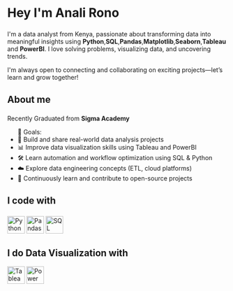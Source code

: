 <h1 align="left">Hey I'm Anali Rono</h1>

###

<p align="left">I'm a data analyst from Kenya, passionate about transforming data into meaningful insights using <b>Python</b>,<b>SQL</b>,<b>Pandas</b>,<b>Matplotlib</b>,<b>Seaborn</b>,<b>Tableau </b>and <b>PowerBI</b>. I love solving problems, visualizing data, and uncovering trends.

I'm always open to connecting and collaborating on exciting projects—let’s learn and grow together!</p>

###

<h2 align="left">About me</h2>

###

<p align="left">Recently Graduated from <b>Sigma Academy</b><br/>
  
<ul>🎯 Goals: 
    <li>🚀 Build and share real-world data analysis projects </li>
    <li>📊 Improve data visualization skills using Tableau and PowerBI </li> 
    <li>🛠 Learn automation and workflow optimization using SQL & Python </li> 
    <li>☁️ Explore data engineering concepts (ETL, cloud platforms) </li> 
    <li>📖 Continuously learn and contribute to open-source projects</li>
  </ul>
</p>

###

<h2 align="left">I code with</h2>

###

<div align="left">
  <img src="https://upload.wikimedia.org/wikipedia/commons/c/c3/Python-logo-notext.svg" alt="Python Logo" height="40">
  <img src="https://upload.wikimedia.org/wikipedia/commons/e/ed/Pandas_logo.svg" alt="Pandas Logo" height="40">
  <img src="https://upload.wikimedia.org/wikipedia/commons/8/87/Sql_data_base_with_logo.png" alt="SQL Logo" height="40">
</div>
<h2 align="left">I do Data Visualization with</h2>
<div align="left">
  <img src="https://upload.wikimedia.org/wikipedia/commons/4/4b/Tableau_Logo.png" alt="Tableau Logo" height="40">
  <img src="https://upload.wikimedia.org/wikipedia/commons/c/cf/New_Power_BI_Logo.svg" alt="Power BI Logo" height="40">
</div>

###
